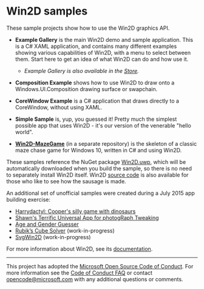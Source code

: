 # Win2D samples

These sample projects show how to use the Win2D graphics API.

- **Example Gallery** is the main Win2D demo and sample application. This is a C# XAML 
  application, and contains many different examples showing various capabilities of 
  Win2D, with a menu to select between them. Start here to get an idea of what Win2D can 
  do and how use it.

    - *Example Gallery is also available in the
      [Store](https://www.microsoft.com/store/apps/9NBLGGGXWT9F).*

- **Composition Example** shows how to use Win2D to draw onto a Windows.UI.Composition 
  drawing surface or swapchain.

- **CoreWindow Example** is a C# application that draws directly to a CoreWindow, 
  without using XAML.

- **Simple Sample** is, yup, you guessed it! Pretty much the simplest possible app that 
  uses Win2D - it's our version of the venerable "hello world".

- **[Win2D-MazeGame](https://github.com/microsoft/Win2DMazeGame)** (in a separate repository)
  is the skeleton of a classic maze chase game for Windows 10, written in C# and using Win2D.

These samples reference the NuGet package [Win2D.uwp](http://www.nuget.org/packages/Win2D.uwp), 
which will be automatically downloaded when you build the sample, so there is no need to 
separately install Win2D itself. Win2D [source code](http://github.com/Microsoft/Win2D) 
is also available for those who like to see how the sausage is made.

An additional set of unofficial samples were created during a July 2015
app building exercise:

- [Harrydactyl: Cooper's silly game with dinosaurs](http://github.com/coopp/Harry)
- [Shawn's Terrific Universal App for photogRaph Tweaking](http://github.com/shawnhar/stuart)
- [Age and Gender Guesser](http://github.com/austinkinross/age-gender-guesser)
- [Rubik’s Cube Solver](http://github.com/austinkinross/rubiks-cube-solver) (work-in-progress)
- [SvgWin2D](http://github.com/damyanp/SvgWin2D) (work-in-progress)

For more information about Win2D, see its [documentation](http://microsoft.github.io/Win2D).

---
This project has adopted the [Microsoft Open Source Code of Conduct](https://opensource.microsoft.com/codeofconduct/).
For more information see the [Code of Conduct FAQ](https://opensource.microsoft.com/codeofconduct/faq/) or contact
[opencode@microsoft.com](mailto:opencode@microsoft.com) with any additional questions or comments.
